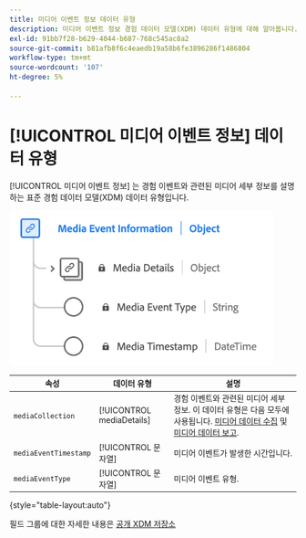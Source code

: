 ```yaml
---
title: 미디어 이벤트 정보 데이터 유형
description: 미디어 이벤트 정보 경험 데이터 모델(XDM) 데이터 유형에 대해 알아봅니다.
exl-id: 91bb7f28-b629-4044-b687-768c545ac8a2
source-git-commit: b81afb8f6c4eaedb19a58b6fe3896286f1486804
workflow-type: tm+mt
source-wordcount: '107'
ht-degree: 5%

---
```


# [!UICONTROL 미디어 이벤트 정보] 데이터 유형

[!UICONTROL 미디어 이벤트 정보] 는 경험 이벤트와 관련된 미디어 세부 정보를 설명하는 표준 경험 데이터 모델(XDM) 데이터 유형입니다.

![미디어 이벤트 정보 데이터 유형의 다이어그램입니다.](../images/data-types/media-event-information.png)

| 속성 | 데이터 유형 | 설명 |
| --- | --- | --- |
| `mediaCollection` | [!UICONTROL mediaDetails] | 경험 이벤트와 관련된 미디어 세부 정보. 이 데이터 유형은 다음 모두에 사용됩니다. [미디어 데이터 수집](./media-collection-details.md) 및 [미디어 데이터 보고](./media-reporting-details.md). |
| `mediaEventTimestamp` | [!UICONTROL 문자열] | 미디어 이벤트가 발생한 시간입니다. |
| `mediaEventType` | [!UICONTROL 문자열] | 미디어 이벤트 유형. |

{style="table-layout:auto"}

필드 그룹에 대한 자세한 내용은 [공개 XDM 저장소](https://github.com/adobe/xdm/blob/master/components/datatypes/mediaevent.schema.json)
